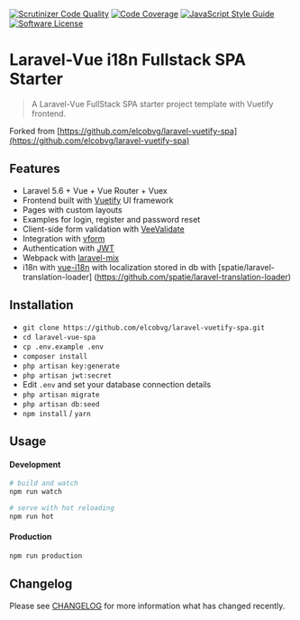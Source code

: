 [![Scrutinizer Code Quality](https://scrutinizer-ci.com/g/Goopil/laravel-vuetify-spa/badges/quality-score.png?b=master)](https://scrutinizer-ci.com/g/Goopil/laravel-vuetify-spa/?branch=master)
[![Code Coverage](https://scrutinizer-ci.com/g/Goopil/laravel-vuetify-spa/badges/coverage.png?b=master)](https://scrutinizer-ci.com/g/Goopil/laravel-vuetify-spa/?branch=master)
[![JavaScript Style Guide](https://img.shields.io/badge/code_style-standard-brightgreen.svg)](https://standardjs.com)
[![Software License](https://img.shields.io/badge/license-MIT-brightgreen.svg?style=flat-square)](LICENSE.md)

# Laravel-Vue i18n Fullstack SPA Starter

> A Laravel-Vue FullStack SPA starter project template with Vuetify frontend. 

Forked from [https://github.com/elcobvg/laravel-vuetify-spa](https://github.com/elcobvg/laravel-vuetify-spa)

## Features

- Laravel 5.6 + Vue + Vue Router + Vuex
- Frontend built with [Vuetify](https://github.com/vuetifyjs/vuetify) UI framework
- Pages with custom layouts
- Examples for login, register and password reset
- Client-side form validation with [VeeValidate](https://github.com/baianat/vee-validate)
- Integration with [vform](https://github.com/cretueusebiu/vform)
- Authentication with [JWT](https://github.com/tymondesigns/jwt-auth)
- Webpack with [laravel-mix](https://github.com/JeffreyWay/laravel-mix)
- i18n with [vue-i18n](https://github.com/kazupon/vue-i18n) with localization stored in db with [spatie/laravel-translation-loader] (https://github.com/spatie/laravel-translation-loader)

## Installation

- `git clone https://github.com/elcobvg/laravel-vuetify-spa.git`
- `cd laravel-vue-spa`
- `cp .env.example .env`
- `composer install`
- `php artisan key:generate`
- `php artisan jwt:secret`
- Edit `.env` and set your database connection details
- `php artisan migrate`
- `php artisan db:seed`
- `npm install` / `yarn`

## Usage

#### Development

```bash
# build and watch
npm run watch

# serve with hot reloading
npm run hot
```

#### Production

```bash
npm run production
```

## Changelog

Please see [CHANGELOG](CHANGELOG.md) for more information what has changed recently.

